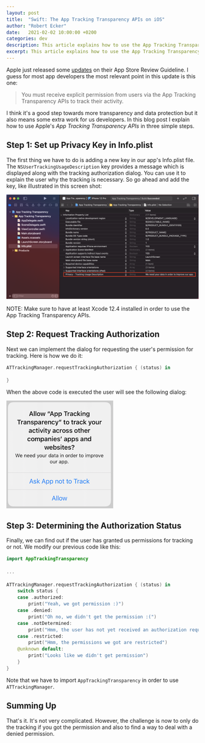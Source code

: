 ```yaml
---
layout: post
title:  "Swift: The App Tracking Transparency APIs on iOS"
author: "Robert Ecker"
date:   2021-02-02 10:00:00 +0200
categories: dev
description: This article explains how to use the App Tracking Transparency APIs for user tracking on iOS.
excerpt: This article explains how to use the App Tracking Transparency APIs for user tracking on iOS.
---
```


Apple just released some [updates](https://developer.apple.com/news/?id=3ozbk628) on their App Store Review Guideline. I guess for most app developers the most relevant point in this update is this one:

> You must receive explicit permission from users via the App Tracking Transparency APIs to track their activity.

I think it's a good step towards more transparency and data protection but it also means some extra work for us developers. In this blog post I explain how to use Apple's *App Tracking Transparency APIs* in three simple steps.


## Step 1: Set up Privacy Key in Info.plist

The first thing we have to do is adding a new key in our app's Info.plist file. The `NSUserTrackingUsageDescription` key provides a message which is displayed along with the tracking authorization dialog. You can use it to explain the user why the tracking is necessary. So go ahead and add the key, like illustrated in this screen shot:

![the NSUserTrackingUsageDescription key in Info.plist](../images/posts/2021-02-02-app-transparency-apis/NSUserTrackingUsageDescription.png)

NOTE: Make sure to have at least Xcode 12.4 installed in order to use the App Tracking Transparency APIs.

## Step 2: Request Tracking Authorization

Next we can implement the dialog for requesting the user's permission for tracking. Here is how we do it:

```swift
ATTrackingManager.requestTrackingAuthorization { (status) in
            
}
```

When the above code is executed the user will see the following dialog:

![App Tracking Transparency dialog](../images/posts/2021-02-02-app-transparency-apis/app-tracking-transparency-dialog.png)

## Step 3: Determining the Authorization Status

Finally, we can find out if the user has granted us permissions  for tracking or not. We modify our previous code like this:

```swift
import AppTrackingTransparency

...

ATTrackingManager.requestTrackingAuthorization { (status) in
    switch status {
    case .authorized:
        print("Yeah, we got permission :)")
    case .denied:
        print("Oh no, we didn't get the permission :(")
    case .notDetermined:
        print("Hmm, the user has not yet received an authorization request")
    case .restricted:
        print("Hmm, the permissions we got are restricted")
    @unknown default:
        print("Looks like we didn't get permission")
    }
}
```

Note that we have to import `AppTrackingTransparency` in order to use `ATTrackingManager`.


## Summing Up

That's it. It's not very complicated. However, the challenge is now to only do the tracking if you got the permission and also to find a way to deal with a denied permission.
